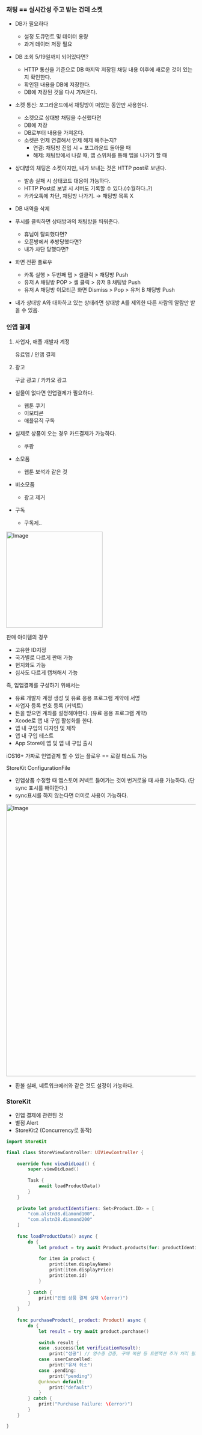 ### 채팅 == 실시간성 주고 받는 건데 소켓

- DB가 필요하다
    - 설정 도큐먼트 및 데이터 용량
    - 과거 데이터 저장 필요
    
- DB 조회 5/19일까지 되어있다면?
    - HTTP 통신을 기준으로 DB 마지막 저장된 채팅 내용 이후에 새로운 것이 있는지 확인한다.
    - 확인된 내용을 DB에 저장한다.
    - DB에 저장된 것을 다시 가져온다.
    
- 소켓 통신: 포그라운드에서 채팅방이 떠있는 동안만 사용한다.
    - 소켓으로 상대방 채팅을 수신했다면
    - DB에 저장
    - DB로부터 내용을 가져온다.
    - 소켓은 언제 연결해서 언제 해제 해주는지?
        - 연결: 채팅방 진입 시 + 포그라운드 돌아올 때
        - 해제: 채팅방에서 나갈 때, 앱 스위처를 통해 앱을 나가기 할 때
        
- 상대방의 채팅은 소켓이지만, 내가 보내는 것은 HTTP post로 보낸다.
    - 발송 실패 시 상태코드 대응이 가능하다.
    - HTTP Post로 보낼 시 서버도 기록할 수 있다.(수월하다..?)
    - 카카오톡에 차단, 채팅방 나가기. → 채팅방 목록 X
    
- DB 내역을 삭제

- 푸시를 클릭하면 상태방과의 채팅방을 띄워준다.
    - 휴님이 탈퇴했다면?
    - 오픈방에서 추방당했다면?
    - 내가 차단 당했다면?
    
- 화면 전환 플로우
    - 카톡 실행 > 두번째 탭 > 셀클릭 > 채팅방 Push
    - 유저 A 채팅방 POP > 셀 클릭 >  유저 B 채팅방 Push
    - 유저 A 채팅방 이모티콘 화면 Dismiss > Pop >  유저 B 채팅방 Push

- 내가 상대방 A와 대화하고 있는 상태라면 상대방 A를 제외한 다른 사람의 알람만 받을 수 있음.

### 인앱 결제

1. 사업자, 애플 개발자 계정
    
    유료앱 / 인앱 결제
    
2. 광고
    
    구글 광고 / 카카오 광고
    

- 실물이 없다면 인앱결제가 필요하다.
    - 웹툰 쿠기
    - 이모티콘
    - 애플뮤직 구독

- 실제로 상품이 오는 경우 카드결제가 가능하다.
    - 쿠팡

- 소모품
    - 웹툰 보석과 같은 것
- 비소모품
    - 광고 제거
- 구독
    - 구독제..

<img width="256" alt="Image" src="https://github.com/user-attachments/assets/162acefe-6eb3-4325-a6df-795dac3feab4" />

판매 아이템의 경우

- 고유한 ID지정
- 국가별로 다르게 판매 가능
- 현지화도 가능
- 심사도 다르게 캡쳐해서 가능

즉, 입앱결제를 구성하기 위해서는

- 유료 개발자 계정 생성 및 유료 응용 프로그램 계약에 서명
- 사업자 등록 번호 등록 (커넥트)
- 돈을 받으면 계좌를 설정해야한다. (유료 응용 프로그램 계약)
- Xcode로 앱 내 구입 활성화를 한다.
- 앱 내 구입의 디자인 및 제작
- 앱 내 구입 테스트
- App Store에 앱 및 앱 내 구입 출시

iOS16+ 가짜로 인앱결제 할 수 있는 플로우 == 로컬 테스트 가능

StoreKit ConfigurationFile

- 인앱상품 수정할 때 앱스토어 커넥트 들어가는 것이 번거로울 때 사용 가능하다. (단 sync 표시를 해야한다.)
- sync표시를 하지 않는다면 더미로 사용이 가능하다.

<img width="724" alt="Image" src="https://github.com/user-attachments/assets/84696514-b91d-463d-8d03-f7d81b2ed3b6" />

- 환불 실패, 네트워크에러와 같은 것도 설정이 가능하다.

### StoreKit

- 인앱 결제에 관련된 것
- 별점 Alert
- StoreKit2 (Concurrency로 동작)

```swift
import StoreKit

final class StoreViewController: UIViewController {
    
    override func viewDidLoad() {
        super.viewDidLoad()
        
        Task {
            await loadProductData()
        }
    }
    
    private let productIdentifiers: Set<Product.ID> = [
        "com.alstn38.diamond100",
        "com.alstn38.diamond200"
    ]
    
    func loadProductData() async {
        do {
            let product = try await Product.products(for: productIdentifiers)
            
            for item in product {
                print(item.displayName)
                print(item.displayPrice)
                print(item.id)
            }
            
        } catch {
            print("인앱 상품 결제 실재 \(error)")
        }
    }
    
    func purchaseProduct(_ product: Product) async {
        do {
            let result = try await product.purchase()
            
            switch result {
            case .success(let verificationResult):
                print("성공") // 영수증 검증, 구매 복원 등 트랜잭션 추가 처리 필요, 실제 결제라면 Sandbox계정, 인앱 상품 개수 제한
            case .userCancelled:
                print("유저 취소")
            case .pending:
                print("pending")
            @unknown default:
                print("default")
            }
        } catch {
            print("Purchase Failure: \(error)")
        }
    }

}
```
